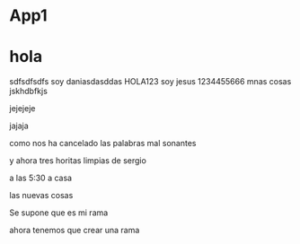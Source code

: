 # App1

# hola

sdfsdfsdfs
soy daniasdasddas
HOLA123 
soy jesus
1234455666
mnas cosas
jskhdbfkjs

jejejeje

jajaja


como nos ha cancelado las palabras mal sonantes 

y ahora tres horitas limpias de sergio



a las 5:30 a casa


las nuevas cosas

Se supone que es mi rama

ahora tenemos que crear una rama
